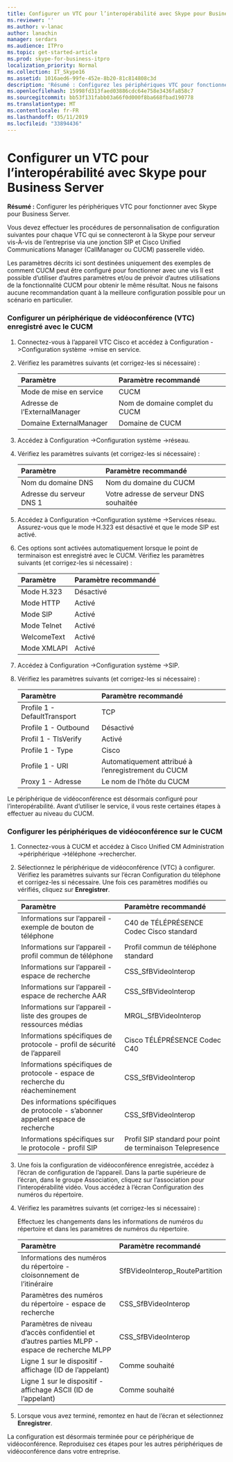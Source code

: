 ```yaml
---
title: Configurer un VTC pour l’interopérabilité avec Skype pour Business Server
ms.reviewer: ''
ms.author: v-lanac
author: lanachin
manager: serdars
ms.audience: ITPro
ms.topic: get-started-article
ms.prod: skype-for-business-itpro
localization_priority: Normal
ms.collection: IT_Skype16
ms.assetid: 1016aed6-99fe-452e-8b20-81c814808c3d
description: 'Résumé : Configurez les périphériques VTC pour fonctionner avec Skype pour Business Server.'
ms.openlocfilehash: 15998fd313faed03886cdc64e758e3436fa858c7
ms.sourcegitcommit: bb53f131fabb03a66f0d000f8ba668fbad190778
ms.translationtype: MT
ms.contentlocale: fr-FR
ms.lasthandoff: 05/11/2019
ms.locfileid: "33894436"
---
```

# <a name="configure-a-vtc-for-interoperation-with-skype-for-business-server"></a>Configurer un VTC pour l’interopérabilité avec Skype pour Business Server
 
**Résumé :** Configurer les périphériques VTC pour fonctionner avec Skype pour Business Server.
  
Vous devez effectuer les procédures de personnalisation de configuration suivantes pour chaque VTC qui se connecteront à la Skype pour serveur vis-À-vis de l’entreprise via une jonction SIP et Cisco Unified Communications Manager (CallManager ou CUCM) passerelle vidéo.
  
Les paramètres décrits ici sont destinées uniquement des exemples de comment CUCM peut être configuré pour fonctionner avec une vis Il est possible d’utiliser d’autres paramètres et/ou de prévoir d’autres utilisations de la fonctionnalité CUCM pour obtenir le même résultat. Nous ne faisons aucune recommandation quant à la meilleure configuration possible pour un scénario en particulier.
  
### <a name="configure-a-vtc-registered-with-cucm"></a>Configurer un périphérique de vidéoconférence (VTC) enregistré avec le CUCM

1. Connectez-vous à l’appareil VTC Cisco et accédez à Configuration -\>Configuration système -\>mise en service.
    
2. Vérifiez les paramètres suivants (et corrigez-les si nécessaire) : 
    
   |**Paramètre**|**Paramètre recommandé**|
   |:-----|:-----|
   |Mode de mise en service  <br/> | CUCM <br/> |
   |Adresse de l’ExternalManager  <br/> | Nom de domaine complet du CUCM <br/> |
   | Domaine ExternalManager <br/> |Domaine de CUCM  <br/> |
   
3. Accédez à Configuration -\>Configuration système -\>réseau.
    
4. Vérifiez les paramètres suivants (et corrigez-les si nécessaire) : 
    
   |**Paramètre**|**Paramètre recommandé**|
   |:-----|:-----|
   |Nom du domaine DNS  <br/> | Nom du domaine du CUCM <br/> |
   |Adresse du serveur DNS 1  <br/> | Votre adresse de serveur DNS souhaitée <br/> |
   
5. Accédez à Configuration -\>Configuration système -\>Services réseau. Assurez-vous que le mode H.323 est désactivé et que le mode SIP est activé. 
    
6. Ces options sont activées automatiquement lorsque le point de terminaison est enregistré avec le CUCM. Vérifiez les paramètres suivants (et corrigez-les si nécessaire) : 
    
   |**Paramètre**|**Paramètre recommandé**|
   |:-----|:-----|
   |Mode H.323  <br/> | Désactivé <br/> |
   |Mode HTTP  <br/> | Activé <br/> |
   | Mode SIP <br/> | Activé <br/> |
   |Mode Telnet  <br/> | Activé <br/> |
   |WelcomeText  <br/> | Activé <br/> |
   |Mode XMLAPI  <br/> | Activé <br/> |
   
7. Accédez à Configuration -\>Configuration système -\>SIP.
    
8. Vérifiez les paramètres suivants (et corrigez-les si nécessaire) : 
    
   |**Paramètre**|**Paramètre recommandé**|
   |:-----|:-----|
   |Profile 1 - DefaultTransport  <br/> | TCP <br/> |
   |Profile 1 - Outbound  <br/> | Désactivé <br/> |
   |Profil 1 - TlsVerify  <br/> | Activé <br/> |
   |Profile 1 - Type  <br/> | Cisco <br/> |
   |Profile 1 - URI  <br/> | Automatiquement attribué à l’enregistrement du CUCM <br/> |
   |Proxy 1 - Adresse  <br/> |Le nom de l’hôte du CUCM  <br/> |
   
Le périphérique de vidéoconférence est désormais configuré pour l’interopérabilité. Avant d’utiliser le service, il vous reste certaines étapes à effectuer au niveau du CUCM.
### <a name="configure-vtc-devices-on-cucm"></a>Configurer les périphériques de vidéoconférence sur le CUCM

1. Connectez-vous à CUCM et accédez à Cisco Unified CM Administration -\>périphérique -\>téléphone -\>rechercher. 
    
2. Sélectionnez le périphérique de vidéoconférence (VTC) à configurer. Vérifiez les paramètres suivants sur l’écran Configuration du téléphone et corrigez-les si nécessaire. Une fois ces paramètres modifiés ou vérifiés, cliquez sur **Enregistrer**.
    
   |**Paramètre**|**Paramètre recommandé**|
   |:-----|:-----|
   |Informations sur l’appareil - exemple de bouton de téléphone  <br/> | C40 de TÉLÉPRÉSENCE Codec Cisco standard <br/> |
   |Informations sur l’appareil - profil commun de téléphone  <br/> | Profil commun de téléphone standard <br/> |
   |Informations sur l’appareil - espace de recherche  <br/> | CSS_SfBVideoInterop <br/> |
   |Informations sur l’appareil - espace de recherche AAR  <br/> | CSS_SfBVideoInterop <br/> |
   |Informations sur l’appareil - liste des groupes de ressources médias  <br/> | MRGL_SfBVideoInterop <br/> |
   |Informations spécifiques de protocole - profil de sécurité de l’appareil  <br/> | Cisco TÉLÉPRÉSENCE Codec C40 <br/> |
   |Informations spécifiques de protocole - espace de recherche du réacheminement  <br/> | CSS_SfBVideoInterop <br/> |
   |Des informations spécifiques de protocole - s’abonner appelant espace de recherche  <br/> | CSS_SfBVideoInterop <br/> |
   |Informations spécifiques sur le protocole - profil SIP  <br/> | Profil SIP standard pour point de terminaison Telepresence <br/> |
   
3. Une fois la configuration de vidéoconférence enregistrée, accédez à l’écran de configuration de l’appareil. Dans la partie supérieure de l’écran, dans le groupe Association, cliquez sur l’association pour l’interopérabilité vidéo. Vous accédez à l’écran Configuration des numéros du répertoire. 
    
4. Vérifiez les paramètres suivants (et corrigez-les si nécessaire) : 
    
    Effectuez les changements dans les informations de numéros du répertoire et dans les paramètres de numéros du répertoire.
    
   |**Paramètre**|**Paramètre recommandé**|
   |:-----|:-----|
   | Informations des numéros du répertoire - cloisonnement de l’itinéraire <br/> | SfBVideoInterop_RoutePartition <br/> |
   |Paramètres des numéros du répertoire - espace de recherche  <br/> | CSS_SfBVideoInterop <br/> |
   |Paramètres de niveau d’accès confidentiel et d’autres parties MLPP - espace de recherche MLPP  <br/> | CSS_SfBVideoInterop <br/> |
   |Ligne 1 sur le dispositif - affichage (ID de l’appelant)  <br/> | Comme souhaité <br/> |
   |Ligne 1 sur le dispositif - affichage ASCII (ID de l’appelant)  <br/> | Comme souhaité <br/> |
   
5. Lorsque vous avez terminé, remontez en haut de l’écran et sélectionnez **Enregistrer**. 
    
La configuration est désormais terminée pour ce périphérique de vidéoconférence. Reproduisez ces étapes pour les autres périphériques de vidéoconférence dans votre entreprise.

